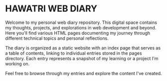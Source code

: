 # HAWATRI WEB DIARY

Welcome to my personal web diary repository. This digital space contains my thoughts, projects, and explorations in web development and beyond. Here you'll find various HTML pages documenting my journey through different technical topics and personal reflections.

The diary is organized as a static website with an index page that serves as a table of contents, linking to individual entries stored in the pages directory. Each entry represents a snapshot of my learning or a project I'm working on.

Feel free to browse through my entries and explore the content I've created.